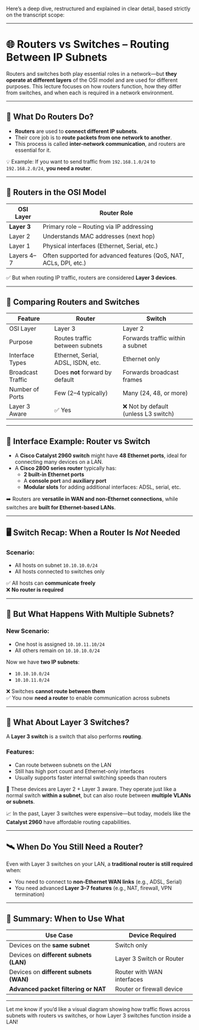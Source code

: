 Here’s a deep dive, restructured and explained in clear detail, based strictly on the transcript scope:

---

# 🌐 Routers vs Switches – Routing Between IP Subnets

Routers and switches both play essential roles in a network—but **they operate at different layers** of the OSI model and are used for different purposes. This lecture focuses on how routers function, how they differ from switches, and when each is required in a network environment.

---

## 🧭 What Do Routers Do?

- **Routers** are used to **connect different IP subnets**.
- Their core job is to **route packets from one network to another**.
- This process is called **inter-network communication**, and routers are essential for it.

💡 Example: If you want to send traffic from `192.168.1.0/24` to `192.168.2.0/24`, **you need a router**.

---

## 🧱 Routers in the OSI Model

|OSI Layer|Router Role|
|---|---|
|**Layer 3**|Primary role – Routing via IP addressing|
|Layer 2|Understands MAC addresses (next hop)|
|Layer 1|Physical interfaces (Ethernet, Serial, etc.)|
|Layers 4–7|Often supported for advanced features (QoS, NAT, ACLs, DPI, etc.)|

✅ But when routing IP traffic, routers are considered **Layer 3 devices**.

---

## 🔁 Comparing Routers and Switches

|Feature|**Router**|**Switch**|
|---|---|---|
|OSI Layer|Layer 3|Layer 2|
|Purpose|Routes traffic between subnets|Forwards traffic within a subnet|
|Interface Types|Ethernet, Serial, ADSL, ISDN, etc.|Ethernet only|
|Broadcast Traffic|Does **not** forward by default|Forwards broadcast frames|
|Number of Ports|Few (2–4 typically)|Many (24, 48, or more)|
|Layer 3 Aware|✅ Yes|❌ Not by default (unless L3 switch)|

---

## 🔌 Interface Example: Router vs Switch

- A **Cisco Catalyst 2960 switch** might have **48 Ethernet ports**, ideal for connecting many devices on a LAN.
- A **Cisco 2800 series router** typically has:
    - **2 built-in Ethernet ports**
    - A **console port** and **auxiliary port**
    - **Modular slots** for adding additional interfaces: ADSL, serial, etc.

➡️ Routers are **versatile in WAN and non-Ethernet connections**, while switches are **built for Ethernet-based LANs**.

---

## 🖥️ Switch Recap: When a Router Is _Not_ Needed

### Scenario:

- All hosts on subnet `10.10.10.0/24`
- All hosts connected to switches only

✅ All hosts can **communicate freely**  
❌ **No router is required**

---

## 🚧 But What Happens With Multiple Subnets?

### New Scenario:

- One host is assigned `10.10.11.10/24`
- All others remain on `10.10.10.0/24`

Now we have **two IP subnets**:

- `10.10.10.0/24`
- `10.10.11.0/24`

❌ Switches **cannot route between them**  
✅ You now **need a router** to enable communication across subnets

---

## 🔄 What About Layer 3 Switches?

A **Layer 3 switch** is a switch that also performs **routing**.

### Features:

- Can route between subnets on the LAN
- Still has high port count and Ethernet-only interfaces
- Usually supports faster internal switching speeds than routers

🧠 These devices are Layer 2 + Layer 3 aware. They operate just like a normal switch **within a subnet**, but can also route between **multiple VLANs or subnets**.

📈 In the past, Layer 3 switches were expensive—but today, models like the **Catalyst 2960** have affordable routing capabilities.

---

## 🛰️ When Do You Still Need a Router?

Even with Layer 3 switches on your LAN, a **traditional router is still required** when:

- You need to connect to **non-Ethernet WAN links** (e.g., ADSL, Serial)
- You need advanced **Layer 3–7 features** (e.g., NAT, firewall, VPN termination)

---

## 🧠 Summary: When to Use What

|Use Case|Device Required|
|---|---|
|Devices on the **same subnet**|Switch only|
|Devices on **different subnets (LAN)**|Layer 3 Switch or Router|
|Devices on **different subnets (WAN)**|Router with WAN interfaces|
|**Advanced packet filtering or NAT**|Router or firewall device|

---

Let me know if you’d like a visual diagram showing how traffic flows across subnets with routers vs switches, or how Layer 3 switches function inside a LAN!